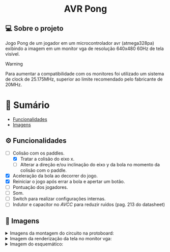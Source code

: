<div align="center">

# AVR Pong
</div>

## 💻 Sobre o projeto

Jogo Pong de um jogador em um microcontrolador avr (atmega328pa) exibindo a imagem em um monitor vga de resolução 640x480 60Hz de tela visível.

> [!WARNING]
> Para aumentar a compatibilidade com os monitores foi utilizado um sistema de clock de 25.175MHz, superior ao limite recomendado pelo fabricante de 20MHz.

# :scroll: Sumário

- [Funcionalidades](#⚙️-Funcionalidades)
- [Imagens](#🎨-Imagens)

## ⚙️ Funcionalidades

- [ ] Colisão com os paddles.
    - [x] Tratar a colisão do eixo x.
    - [ ] Alterar a direção e/ou inclinação do eixo y da bola no momento da colisão com o paddle.
- [x] Aceleração da bola ao decorrer do jogo.
- [x] Reiniciar o jogo após errar a bola e apertar um botão.
- [ ] Pontuação dos jogadores.
- [ ] Som.
- [ ] Switch para realizar configurações internas.
- [ ] Indutor e capacitor no _AVCC_ para reduzir ruídos (pag. 213 do datasheet)

## 🎨 Imagens

<details>

<summary>Imagens da montagem do circuito na protoboard:</summary>

<p align="center">
    <img src=".github/protoboard_2.jpeg" width="45%" hspace="10" alt="protoboard 1" title="protoboard 1" >
    <img src=".github/protoboard_1.jpeg" width="45%" hspace="10" alt="protoboard 2" title="protoboard 2" >
</p>

> O _trimpot_ foi utilizado para movimentar o _paddle_ do jogador.

</details>

<details>

<summary>Imagem da renderização da tela no monitor vga:</summary>

<p align="center">
    <img src=".github/screen_image.jpeg" width="90%" alt="monitor" title="monitor">
</p>

> Na imagem da renderização da tela existe uma linha vertical que não aparece, pois foi feita uma centralização da imagem pelas configurações no monitor, proveniente do fato da transferência dos dados das cores ser feita utilizando o _USART_ no modo _Master SPI_, já que quando ele está inativo possui nível lógico alto.

</details>

<details>

<summary>Imagem do esquemático:</summary>
<p align="center">
    <img src=".github/schematic.svg" width="90%" alt="monitor" title="monitor">
</p>

</details>